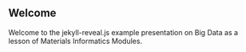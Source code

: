 ## Welcome

Welcome to the jekyll-reveal.js example presentation on Big Data as a lesson of Materials Informatics Modules.

